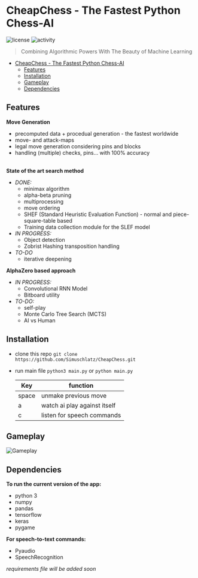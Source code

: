 # CheapChess - The Fastest Python Chess-AI
![license](https://img.shields.io/github/license/SiiiMiii/Chess-AI)
![activity](https://img.shields.io/github/commit-activity/m/SiiiMiii/Chess-AI)

> Combining Algorithmic Powers With The Beauty of Machine Learning


- [CheapChess - The Fastest Python Chess-AI](#cheapchess---the-fastest-python-chess-ai)
  - [Features](#features)
  - [Installation](#installation)
  - [Gameplay](#gameplay)
  - [Dependencies](#dependencies)

## Features
**Move Generation**
* precomputed data + procedual generation - the fastest worldwide
* move- and attack-maps
* legal move generation considering pins and blocks
* handling (multiple) checks, pins... with 100% accuracy
<br></br>

**State of the art search method**
* _DONE:_
  * minimax algorithm
  * alpha-beta pruning
  * multiprocessing
  * move ordering
  * SHEF (Standard Heuristic Evaluation Function) - normal and piece-square-table based
  * Training data collection module for the SLEF model
* _IN PROGRESS:_
  * Object detection
  * Zobrist Hashing transposition handling
* _TO-DO_
  * iterative deepening

**AlphaZero based approach**
* _IN PROGRESS:_
  * Convolutional RNN Model
  * Bitboard utility
* _TO-DO:_
  * self-play
  * Monte Carlo Tree Search (MCTS)
  * AI vs Human

## Installation
* clone this repo ```git clone https://github.com/Simuschlatz/CheapChess.git```
* run main file ```python3 main.py``` or ```python main.py```

    |Key|function|
    |---|--------|
    |space|unmake previous move|
    |a|watch ai play against itself|
    |c|listen for speech commands|

## Gameplay
![Gameplay](https://im.ezgif.com/tmp/ezgif-1-e9bcb94746.gif)

## Dependencies
**To run the current version of the app:**
* python 3
* numpy
* pandas
* tensorflow
* keras
* pygame

**For speech-to-text commands:**
* Pyaudio
* SpeechRecognition

_requirements file will be added soon_
